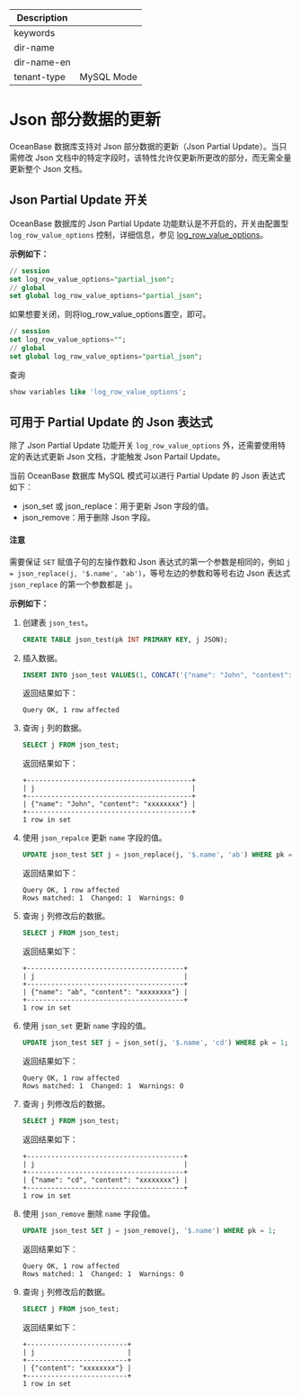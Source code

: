 | Description   |                 |
|---------------|-----------------|
| keywords      |                 |
| dir-name      |                 |
| dir-name-en   |                 |
| tenant-type   | MySQL Mode      |

# Json 部分数据的更新

OceanBase 数据库支持对 Json 部分数据的更新（Json Partial Update）。当只需修改 Json 文档中的特定字段时，该特性允许仅更新所更改的部分，而无需全量更新整个 Json 文档。

## Json Partial Update 开关

OceanBase 数据库的 Json Partial Update 功能默认是不开启的，开关由配置型 `log_row_value_options` 控制，详细信息，参见 [log_row_value_options](../../../../../../800.configuration-items-and-system-variables/200.system-variable/300.global-system-variable/3500.log_row_value_options-global.md)。

**示例如下：**

```sql
// session
set log_row_value_options="partial_json";  
// global
set global log_row_value_options="partial_json";
```

如果想要关闭，则将log_row_value_options置空，即可。

```sql
// session
set log_row_value_options="";
// global
set global log_row_value_options="partial_json";
```

查询

```sql
show variables like 'log_row_value_options';
```

## 可用于 Partial Update 的 Json 表达式

除了 Json Partial Update 功能开关 `log_row_value_options` 外，还需要使用特定的表达式更新 Json 文档，才能触发 Json Partail Update。

当前 OceanBase 数据库 MySQL 模式可以进行 Partial Update 的 Json 表达式如下：

* json_set 或 json_replace：用于更新 Json 字段的值。
* json_remove：用于删除 Json 字段。

<main id="notice" type='notice'>
  <h4>注意</h4>
  <p>需要保证 <code>SET</code> 赋值子句的左操作数和 Json 表达式的第一个参数是相同的，例如 <code>j = json_replace(j, '$.name', 'ab')</code>，等号左边的参数和等号右边 Json 表达式 <code>json_replace</code> 的第一个参数都是 <code>j</code>。</p>
</main>

**示例如下：**

1. 创建表 `json_test`。

    ```sql
    CREATE TABLE json_test(pk INT PRIMARY KEY, j JSON);
    ```

2. 插入数据。

    ```sql
    INSERT INTO json_test VALUES(1, CONCAT('{"name": "John", "content": "', repeat('x',8), '"}'));
    ```

    返回结果如下：

    ```shell
    Query OK, 1 row affected
    ```

3. 查询 `j` 列的数据。

    ```sql
    SELECT j FROM json_test;
    ```

    返回结果如下：

    ```shell
    +-----------------------------------------+
    | j                                       |
    +-----------------------------------------+
    | {"name": "John", "content": "xxxxxxxx"} |
    +-----------------------------------------+
    1 row in set
    ```

4. 使用 `json_repalce` 更新 `name` 字段的值。

    ```sql
    UPDATE json_test SET j = json_replace(j, '$.name', 'ab') WHERE pk = 1;
    ```

    返回结果如下：

    ```shell
    Query OK, 1 row affected
    Rows matched: 1  Changed: 1  Warnings: 0
    ```

5. 查询 `j` 列修改后的数据。

    ```sql
    SELECT j FROM json_test;
    ```

    返回结果如下：

    ```shell
    +---------------------------------------+
    | j                                     |
    +---------------------------------------+
    | {"name": "ab", "content": "xxxxxxxx"} |
    +---------------------------------------+
    1 row in set
    ```

6. 使用 `json_set` 更新 `name` 字段的值。

    ```sql
    UPDATE json_test SET j = json_set(j, '$.name', 'cd') WHERE pk = 1;
    ```

    返回结果如下：

    ```shell
    Query OK, 1 row affected
    Rows matched: 1  Changed: 1  Warnings: 0
    ```

7. 查询 `j` 列修改后的数据。

    ```sql
    SELECT j FROM json_test;
    ```

    返回结果如下：

    ```shell
    +---------------------------------------+
    | j                                     |
    +---------------------------------------+
    | {"name": "cd", "content": "xxxxxxxx"} |
    +---------------------------------------+
    1 row in set
    ```

8. 使用 `json_remove` 删除 `name` 字段值。

    ```sql
    UPDATE json_test SET j = json_remove(j, '$.name') WHERE pk = 1;
    ```

    返回结果如下：

    ```shell
    Query OK, 1 row affected
    Rows matched: 1  Changed: 1  Warnings: 0
    ```

9. 查询 `j` 列修改后的数据。

    ```sql
    SELECT j FROM json_test;
    ```

    返回结果如下：

    ```shell
    +-------------------------+
    | j                       |
    +-------------------------+
    | {"content": "xxxxxxxx"} |
    +-------------------------+
    1 row in set
    ```
